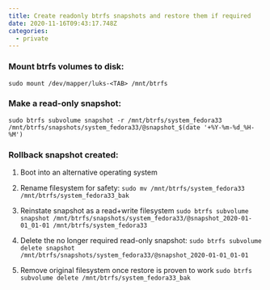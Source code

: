 ```yaml
---
title: Create readonly btrfs snapshots and restore them if required
date: 2020-11-16T09:43:17.748Z
categories:
  - private
---
```

### Mount btrfs volumes to disk:

`sudo mount /dev/mapper/luks-<TAB> /mnt/btrfs`

### Make a read-only snapshot:

`sudo btrfs subvolume snapshot -r /mnt/btrfs/system_fedora33 /mnt/btrfs/snapshots/system_fedora33/@snapshot_$(date '+%Y-%m-%d_%H-%M')`

### Rollback snapshot created:

1. Boot into an alternative operating system

2. Rename filesystem for safety:
   `sudo mv /mnt/btrfs/system_fedora33 /mnt/btrfs/system_fedora33_bak`

3. Reinstate snapshot as a read+write filesystem
   `sudo btrfs subvolume snapshot /mnt/btrfs/snapshots/system_fedora33/@snapshot_2020-01-01_01-01 /mnt/btrfs/system_fedora33`

4. Delete the no longer required read-only snapshot:
   `sudo btrfs subvolume delete snapshot /mnt/btrfs/snapshots/system_fedora33/@snapshot_2020-01-01_01-01`

5. Remove original filesystem once restore is proven to work
   `sudo btrfs subvolume delete /mnt/btrfs/system_fedora33_bak`